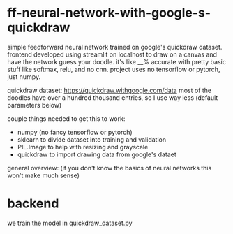 # ff-neural-network-with-google-s-quickdraw
simple feedforward neural network trained on google's quickdraw dataset. frontend developed using streamlit on localhost to draw on a canvas and have the network guess your doodle. it's like __% accurate with pretty basic stuff like softmax, relu, and no cnn. project uses no tensorflow or pytorch, just numpy.

quickdraw dataset: https://quickdraw.withgoogle.com/data 
most of the doodles have over a hundred thousand entries, so I use way less (default parameters below)

couple things needed to get this to work:
- numpy (no fancy tensorflow or pytorch)
- sklearn to divide dataset into training and validation
- PIL.Image to help with resizing and grayscale
- quickdraw to import drawing data from google's dataet


general overview: (if you don't know the basics of neural networks this won't make much sense)

# backend
we train the model in quickdraw_dataset.py 

